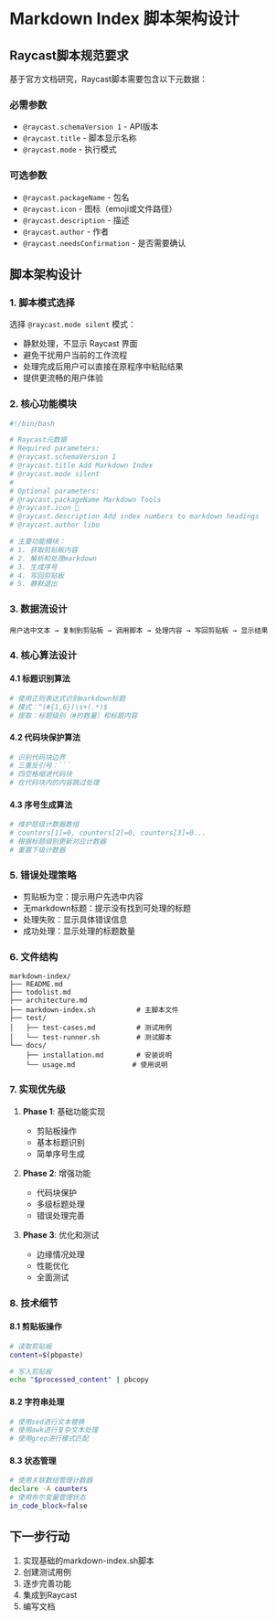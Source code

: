 # Markdown Index 脚本架构设计

## Raycast脚本规范要求

基于官方文档研究，Raycast脚本需要包含以下元数据：

### 必需参数
- `@raycast.schemaVersion 1` - API版本
- `@raycast.title` - 脚本显示名称
- `@raycast.mode` - 执行模式

### 可选参数
- `@raycast.packageName` - 包名
- `@raycast.icon` - 图标（emoji或文件路径）
- `@raycast.description` - 描述
- `@raycast.author` - 作者
- `@raycast.needsConfirmation` - 是否需要确认

## 脚本架构设计

### 1. 脚本模式选择

选择 `@raycast.mode silent` 模式：
- 静默处理，不显示 Raycast 界面
- 避免干扰用户当前的工作流程
- 处理完成后用户可以直接在原程序中粘贴结果
- 提供更流畅的用户体验

### 2. 核心功能模块

```bash
#!/bin/bash

# Raycast元数据
# Required parameters:
# @raycast.schemaVersion 1
# @raycast.title Add Markdown Index
# @raycast.mode silent
#
# Optional parameters:
# @raycast.packageName Markdown Tools
# @raycast.icon 📝
# @raycast.description Add index numbers to markdown headings
# @raycast.author libo

# 主要功能模块：
# 1. 获取剪贴板内容
# 2. 解析和处理markdown
# 3. 生成序号
# 4. 写回剪贴板
# 5. 静默退出
```

### 3. 数据流设计

```
用户选中文本 → 复制到剪贴板 → 调用脚本 → 处理内容 → 写回剪贴板 → 显示结果
```

### 4. 核心算法设计

#### 4.1 标题识别算法
```bash
# 使用正则表达式识别markdown标题
# 模式：^(#{1,6})\s+(.*)$
# 提取：标题级别（#的数量）和标题内容
```

#### 4.2 代码块保护算法
```bash
# 识别代码块边界
# 三重反引号：```
# 四空格缩进代码块
# 在代码块内的内容跳过处理
```

#### 4.3 序号生成算法
```bash
# 维护层级计数器数组
# counters[1]=0, counters[2]=0, counters[3]=0...
# 根据标题级别更新对应计数器
# 重置下级计数器
```

### 5. 错误处理策略

- 剪贴板为空：提示用户先选中内容
- 无markdown标题：提示没有找到可处理的标题
- 处理失败：显示具体错误信息
- 成功处理：显示处理的标题数量

### 6. 文件结构

```
markdown-index/
├── README.md
├── todolist.md
├── architecture.md
├── markdown-index.sh          # 主脚本文件
├── test/
│   ├── test-cases.md          # 测试用例
│   └── test-runner.sh         # 测试脚本
└── docs/
    ├── installation.md        # 安装说明
    └── usage.md              # 使用说明
```

### 7. 实现优先级

1. **Phase 1**: 基础功能实现
   - 剪贴板操作
   - 基本标题识别
   - 简单序号生成

2. **Phase 2**: 增强功能
   - 代码块保护
   - 多级标题处理
   - 错误处理完善

3. **Phase 3**: 优化和测试
   - 边缘情况处理
   - 性能优化
   - 全面测试

### 8. 技术细节

#### 8.1 剪贴板操作
```bash
# 读取剪贴板
content=$(pbpaste)

# 写入剪贴板
echo "$processed_content" | pbcopy
```

#### 8.2 字符串处理
```bash
# 使用sed进行文本替换
# 使用awk进行复杂文本处理
# 使用grep进行模式匹配
```

#### 8.3 状态管理
```bash
# 使用关联数组管理计数器
declare -A counters
# 使用布尔变量管理状态
in_code_block=false
```

## 下一步行动

1. 实现基础的markdown-index.sh脚本
2. 创建测试用例
3. 逐步完善功能
4. 集成到Raycast
5. 编写文档